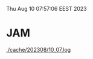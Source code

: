 Thu Aug 10 07:57:06 EEST 2023
# JAM
<a href='./cache/202308/10_07.log'>./cache/202308/10_07.log</a>
